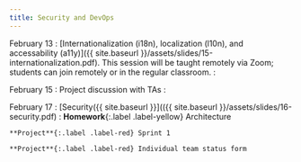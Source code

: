 ```yaml
---
title: Security and DevOps
---
```


February 13
: [Internationalization (i18n), localization (l10n), and accessability (a11y)]({{ site.baseurl }}/assets/slides/15-internationalization.pdf). This session will be taught remotely via Zoom; students can join remotely or in the regular classroom.
  : 

February 15
: Project discussion with TAs
  : 

February 17
: [Security({{ site.baseurl }}](({{ site.baseurl }}/assets/slides/16-security.pdf)
  : **Homework**{:.label .label-yellow} Architecture
  
    **Project**{:.label .label-red} Sprint 1
   
    **Project**{:.label .label-red} Individual team status form

